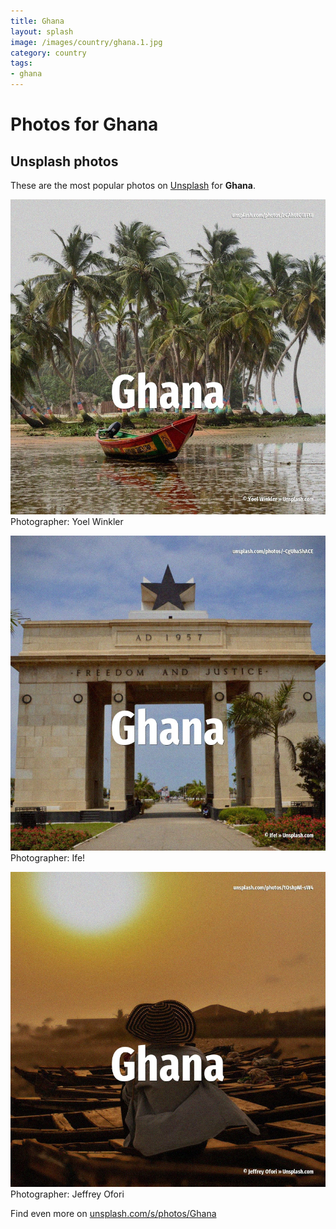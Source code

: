 ```yaml
---
title: Ghana
layout: splash
image: /images/country/ghana.1.jpg
category: country
tags:
- ghana
---
```

# Photos for Ghana
 
## Unsplash photos
These are the most popular photos on [Unsplash](https://unsplash.com) for **Ghana**.
 
![Ghana](/images/country/ghana.1.jpg)
Photographer:  Yoel Winkler
 
![Ghana](/images/country/ghana.2.jpg)
Photographer:  Ife!
 
![Ghana](/images/country/ghana.3.jpg)
Photographer:  Jeffrey Ofori
 
Find even more on [unsplash.com/s/photos/Ghana](https://unsplash.com/s/photos/Ghana)
 

